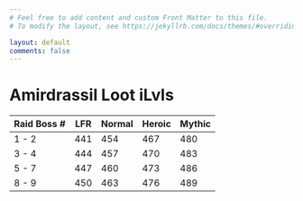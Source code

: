 ```yaml
---
# Feel free to add content and custom Front Matter to this file.
# To modify the layout, see https://jekyllrb.com/docs/themes/#overriding-theme-defaults

layout: default
comments: false
---
```

# Amirdrassil Loot iLvls

| Raid Boss # | LFR | Normal | Heroic | Mythic |
| ----------- | --- | ------ | ------ | ------ |
| 1 - 2       | 441 | 454    | 467    | 480    |
| 3 - 4       | 444 | 457    | 470    | 483    |
| 5 - 7       | 447 | 460    | 473    | 486    |
| 8 - 9       | 450 | 463    | 476    | 489    |